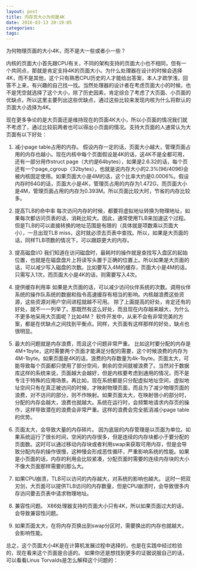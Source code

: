 ```yaml
---
layout: post
title: 内存页大小为何是4K
date: 2016-03-13 20:19:05
categories:
tags:
---
```



为何物理页面的大小4K，而不是大一些或者小一些？

内核的页面大小首先跟CPU有关，不同的架构支持的页面大小也不相同，但有一个共同点，那就是肯定支持4K的页面大小。为什么处理器在设计的时候会选择4K，而不是其他，这个只有熟悉CPU历史的人才能给出答案，本人才疏学浅，回答不上来，有兴趣的自己找一找。当然处理器的设计者在考虑页面大小的时候，也不是凭空就选择了这个大小，除了历史因素，肯定综合了考虑了大页面、小页面的优缺点，所以这里主要列出这些优缺点，通过这些比较来发现内核为什么将默认的页面大小选择为4K。
<!--more-->

现在更多争论的是大页面还是维持现在的页面4K大小，所以小页面的情况我们就不考虑了，通过比较前两者也可以得出小页面的情况。支持大页面的人通常认为大页面有以下好处：

1. 减小page table占用的内存。
假设内存一定的话，页面大小越大，管理页面占用的内存也越小。现在内核中每个页面假设是4K的话，这4K不是全都可用，还有一部分用作struct page（大约是64bytes），如果是2.6.32的话，每个页还有一个page_cgroup（32bytes），也就是说内存大小的2.3%(96/4096)会被内核固定使用。如果页面大小是4M的话，这个比率大约是0.0006%。假设内存时64G的话，页面大小是4K，管理页占用的内存为1.472G，而页面大小是4M，管理页面占用的内存为0.393M。所以页面比较大时，节省的内存比较多。
2. 提高TLB的命中率
每次访问内存的时候，都要将虚拟地址转换为物理地址，如果每次都访问页表的话，消耗比较大。因此，通常使用TLB来加速这个过程。但是TLB的可以直接转换的地址范围是有限的（具体就是项数乘以页面大小），一旦出现TLB miss，这时就必须去页表中查找。所以，如果是大页面的话，同样TLB项数的情况下，可以跟踪更大的内存。
3. 提高磁盘I/O
我们知道在访问磁盘时，最耗时的操作就是查找写入盘区的起始位置，也就是在磁盘盘片上将读写头置于正确的位置上。所以如果是大页面的话，可以减少写入磁盘的次数。比如要写入4M的缓存，页面大小是4M的话，只需写入1次，而页面大小是4K的话，则需要写入4次。
4. 提供缓存利用率
如果是大页面的话，可以减少访问伙伴系统的次数。调用伙伴系统的操作队系统的数据和指令高速缓存有相当的影响。内核越浪费这些资源，这些资源对用户空间进程就越不可用。
除了上面提高的好处，肯定还有的好处，就不一一列举了。那既然有这么好处，而且现在内存越来越大，为什么不更多地采用大页面呢？比如4M？
软件开发中，从来不会有非常完美的方案，都是在优缺点之间找到平衡点。同样，大页面有这样那样的好处，缺点也很明显。

1. 最大的问题就是内存浪费，而且这个问题非常严重。
比如这时要分配的内存是4M+1byte，这时需要两个页面才能满足分配的需要，这个时候浪费的内存为4M-1byte。如果页面是4K的话，浪费的内存数量为4k-1byte。页面太大，可能导致每个页面都只使用了部分空间，剩余的空间就被浪费了。当然对于数据库这样的系统来说，页面越大会越好，但是内核要考虑到通用的情况，而不是专注于特殊的应用场景。再比如，现在系统都是只分配虚拟地址空间，虚拟地址空间只有在真正被访问的时候，才映射物理页面，而且为了减少物理页面的浪费，对不访问的部分，则不作映射。如果页面太大，在映射很小的部分时，分配的内存会越大，浪费也就越大。系统在运行时，会频繁地请求内存页的操作，这样导致潜在的浪费会非常严重。这样的浪费会完全抵消减小page table的优势。
2. 页面太大，会导致大量的内存碎片。
因为底层的内存管理是以页面为单位。如果系统运行了很长时间，空闲的内存很多，但是连续的内存块都小于要分配的页面数。这时可以通过移动内存块或者利用swap来获取可用内存，但是会导致分配内存的操作很慢，这种慢会形成恶性循环，严重影响系统的性能。如果是小页面的话，内存的利用会比较紧凑，分配页面时需要的连续内存块的大小不像大页面那样需要的那么大。
3. 如果CPU崩溃，TLB可以访问的内存越大，对系统的影响也越大。
这时一把双刃剑，大页面可以提供TLB访问的内存数量，但是CPU崩溃时，会导致很多内存访问要去页表中请求物理地址。
4. 兼容性问题。
X86处理器支持的页面大小只有4K，所以如果页面过大的话，会导致兼容性问题。
5. 如果页面太大，在将内存页换出到swap分区时，需要换出的内存也就越大，会影响性能。

总之，这个页面大小4K是在计算机发展过程中选择的，也是在实践中经过检验的，现在看来这个页面是合适的。
如果你还是想找到更多的证据说服自己的话，可以看看Linus Torvalds是怎么解释这个问题的：
[](http://yarchive.net/comp/linux/page_sizes.html)


